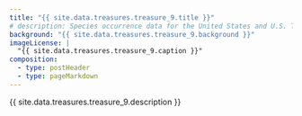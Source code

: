 ```yaml
---
title: "{{ site.data.treasures.treasure_9.title }}"
# description: Species occurrence data for the United States and U.S. Territories.
background: "{{ site.data.treasures.treasure_9.background }}"
imageLicense: |
  "{{ site.data.treasures.treasure_9.caption }}"
composition:
  - type: postHeader
  - type: pageMarkdown
---
```


{{ site.data.treasures.treasure_9.description }}